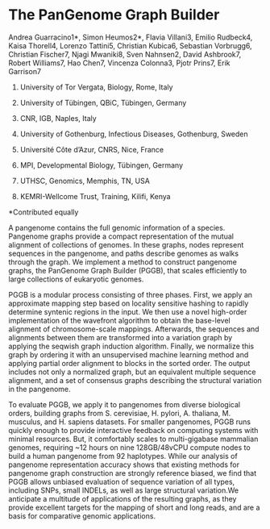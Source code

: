 # The PanGenome Graph Builder

Andrea Guarracino1*, Simon Heumos2*, Flavia Villani3, Emilio Rudbeck4, Kaisa Thorell4, Lorenzo Tattini5, Christian Kubica6, Sebastian Vorbrugg6, Christian Fischer7, Njagi Mwaniki8, Sven Nahnsen2, David Ashbrook7, Robert Williams7, Hao Chen7, Vincenza Colonna3, Pjotr Prins7, Erik Garrison7

1. University of Tor Vergata, Biology, Rome, Italy

2. University of Tübingen, QBiC, Tübingen, Germany

3. CNR, IGB, Naples, Italy

4. University of Gothenburg, Infectious Diseases, Gothenburg, Sweden

5. Université Côte d’Azur, CNRS, Nice, France

6. MPI, Developmental Biology, Tübingen, Germany

7. UTHSC, Genomics, Memphis, TN, USA

8. KEMRI-Wellcome Trust, Training, Kilifi, Kenya

*Contributed equally

A pangenome contains the full genomic information of a species. Pangenome graphs provide a compact representation of the mutual alignment of collections of genomes. In these graphs, nodes represent sequences in the pangenome, and paths describe genomes as walks through the graph. We implement a method to construct pangenome graphs, the PanGenome Graph Builder (PGGB), that scales efficiently to large collections of eukaryotic genomes.

PGGB is a modular process consisting of three phases. First, we apply an approximate mapping step based on locality sensitive hashing to rapidly determine syntenic regions in the input. We then use a novel high-order implementation of the wavefront algorithm to obtain the base-level alignment of chromosome-scale mappings. Afterwards, the sequences and alignments between them are transformed into a variation graph by applying the seqwish graph induction algorithm. Finally, we normalize this graph by ordering it with an unsupervised machine learning method and applying partial order alignment to blocks in the sorted order. The output includes not only a normalized graph, but an equivalent multiple sequence alignment, and a set of consensus graphs describing the structural variation in the pangenome.

To evaluate PGGB, we apply it to pangenomes from diverse biological orders, building graphs from S. cerevisiae, H. pylori, A. thaliana, M. musculus, and H. sapiens datasets. For smaller pangenomes, PGGB runs quickly enough to provide interactive feedback on computing systems with minimal resources. But, it comfortably scales to multi-gigabase mammalian genomes, requiring ~12 hours on nine 128GB/48vCPU compute nodes to build a human pangenome from 92 haplotypes. While our analysis of pangenome representation accuracy shows that existing methods for pangenome graph construction are strongly reference biased, we find that PGGB allows unbiased evaluation of sequence variation of all types, including SNPs, small INDELs, as well as large structural variation.We anticipate a multitude of applications of the resulting graphs, as they provide excellent targets for the mapping of short and long reads, and are a basis for comparative genomic applications.
